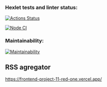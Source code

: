 ### Hexlet tests and linter status:
[![Actions Status](https://github.com/Gavrilov-Val/frontend-project-11/actions/workflows/hexlet-check.yml/badge.svg)](https://github.com/Gavrilov-Val/frontend-project-11/actions)

[![Node CI](https://github.com/Gavrilov-Val/frontend-project-11/actions/workflows/node.js.yml/badge.svg)](https://github.com/Gavrilov-Val/frontend-project-11/actions/workflows/node.js.yml)

### Maintainability:
[![Maintainability](https://qlty.sh/gh/Gavrilov-Val/projects/frontend-project-11/maintainability.svg)](https://qlty.sh/gh/Gavrilov-Val/projects/frontend-project-11)

RSS agregator
---
https://frontend-project-11-red-one.vercel.app/

